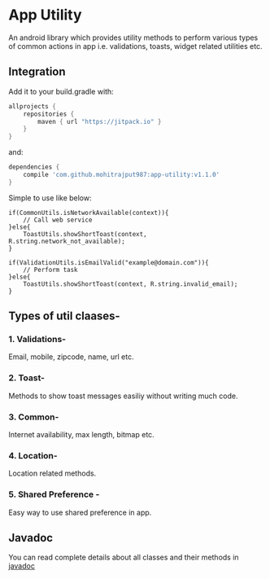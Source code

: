# App Utility
An android library which provides utility methods to perform various types of common actions in app i.e. validations, toasts, widget related utilities etc.

## Integration

Add it to your build.gradle with:
```gradle
allprojects {
    repositories {
        maven { url "https://jitpack.io" }
    }
}
```
and:

```gradle
dependencies {
    compile 'com.github.mohitrajput987:app-utility:v1.1.0'
}
```
Simple to use like below:
```
if(CommonUtils.isNetworkAvailable(context)){
    // Call web service
}else{
    ToastUtils.showShortToast(context, R.string.network_not_available);
}
```

```
if(ValidationUtils.isEmailValid("example@domain.com")){
    // Perform task
}else{
    ToastUtils.showShortToast(context, R.string.invalid_email);
}
```
## Types of util claases-
### 1. Validations-
Email, mobile, zipcode, name, url etc.

### 2. Toast-
Methods to show toast messages easiliy without writing much code.

### 3. Common-
Internet availability, max length, bitmap etc.

### 4. Location-
Location related methods.

### 5. Shared Preference - 
Easy way to use shared preference in app.

## Javadoc
You can read complete details about all classes and their methods in [javadoc](https://mohitrajput987.github.io/app-utility/)

